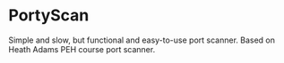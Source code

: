 # PortyScan
Simple and slow, but functional and easy-to-use port scanner. Based on Heath Adams PEH course port scanner.
